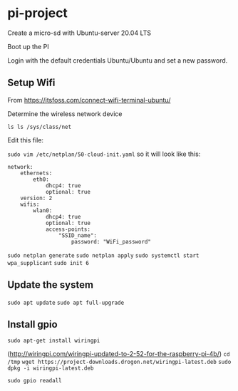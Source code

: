 # pi-project

Create a micro-sd with Ubuntu-server 20.04 LTS

Boot up the PI

Login with the default credentials Ubuntu/Ubuntu and set a new password.

## Setup Wifi

From https://itsfoss.com/connect-wifi-terminal-ubuntu/

Determine the wireless network device

`ls ls /sys/class/net` 

Edit this file:

`sudo vim /etc/netplan/50-cloud-init.yaml` so it will look like this:

```
network:
    ethernets:
        eth0:
            dhcp4: true
            optional: true
    version: 2
    wifis:
        wlan0:
            dhcp4: true
            optional: true
            access-points:
                "SSID_name":
                    password: "WiFi_password"
```

`sudo netplan generate`
`sudo netplan apply`
`sudo systemctl start wpa_supplicant`
`sudo init 6`

## Update the system

`sudo apt update`
`sudo apt full-upgrade`

## Install gpio

`sudo apt-get install wiringpi`

(http://wiringpi.com/wiringpi-updated-to-2-52-for-the-raspberry-pi-4b/)
`cd /tmp`
`wget https://project-downloads.drogon.net/wiringpi-latest.deb`
`sudo dpkg -i wiringpi-latest.deb`

`sudo gpio readall`




